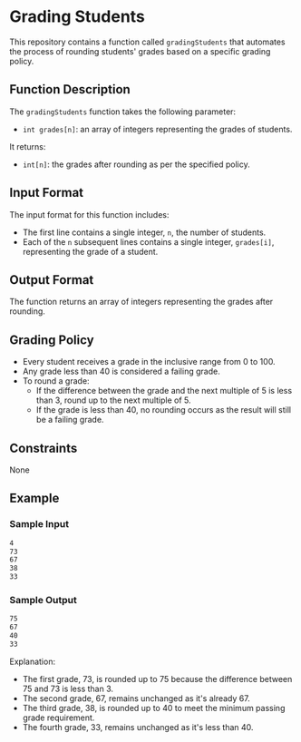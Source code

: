 # Grading Students

This repository contains a function called `gradingStudents` that automates the process of rounding students' grades based on a specific grading policy.

## Function Description

The `gradingStudents` function takes the following parameter:

- `int grades[n]`: an array of integers representing the grades of students.

It returns:

- `int[n]`: the grades after rounding as per the specified policy.

## Input Format

The input format for this function includes:

- The first line contains a single integer, `n`, the number of students.
- Each of the `n` subsequent lines contains a single integer, `grades[i]`, representing the grade of a student.

## Output Format

The function returns an array of integers representing the grades after rounding.

## Grading Policy

- Every student receives a grade in the inclusive range from 0 to 100.
- Any grade less than 40 is considered a failing grade.
- To round a grade:
  - If the difference between the grade and the next multiple of 5 is less than 3, round up to the next multiple of 5.
  - If the grade is less than 40, no rounding occurs as the result will still be a failing grade.

## Constraints

None

## Example

### Sample Input

```md
4
73
67
38
33
```

### Sample Output

```md
75
67
40
33
```

Explanation:

- The first grade, 73, is rounded up to 75 because the difference between 75 and 73 is less than 3.
- The second grade, 67, remains unchanged as it's already 67.
- The third grade, 38, is rounded up to 40 to meet the minimum passing grade requirement.
- The fourth grade, 33, remains unchanged as it's less than 40.
